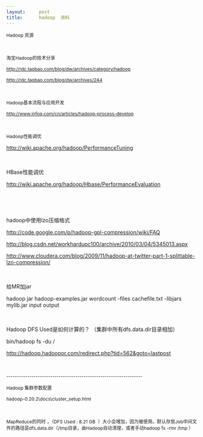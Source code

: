 ```yaml
---
layout:     post
title:      hadoop  资料
---
```

<div id="article_content" class="article_content clearfix csdn-tracking-statistics" data-pid="blog" data-mod="popu_307" data-dsm="post">
								            <link rel="stylesheet" href="https://csdnimg.cn/release/phoenix/template/css/ck_htmledit_views-f76675cdea.css">
						<div class="htmledit_views" id="content_views">
                
<p><span style="font-size:12px;">Hadoop 资源</span></p>
<p><span style="font-size:12px;"> </span></p>
<p><span style="font-size:12px;">淘宝Hadoop的技术分享</span></p>
<p><a href="http://rdc.taobao.com/blog/dw/archives/category/hadoop" rel="nofollow"><span style="font-size:12px;">http://rdc.taobao.com/blog/dw/archives/category/hadoop</span></a></p>
<p><a href="http://rdc.taobao.com/blog/dw/archives/244" rel="nofollow"><span style="font-size:12px;">http://rdc.taobao.com/blog/dw/archives/244</span></a></p>
<p><span style="font-size:12px;"> </span></p>
<p><span style="font-size:12px;">Hadoop基本流程与应用开发</span></p>
<p><a href="http://www.infoq.com/cn/articles/hadoop-process-develop" rel="nofollow"><span style="font-size:12px;">http://www.infoq.com/cn/articles/hadoop-process-develop</span></a></p>
<p><span style="font-size:12px;"> </span></p>
<p><span style="font-size:12px;">Hadoop性能调优</span></p>
<p><a href="http://wiki.apache.org/hadoop/PerformanceTuning" rel="nofollow">http://wiki.apache.org/hadoop/PerformanceTuning</a></p>
<p> </p>
<p>HBase性能调优</p>
<p><a href="http://wiki.apache.org/hadoop/Hbase/PerformanceEvaluation" rel="nofollow">http://wiki.apache.org/hadoop/Hbase/PerformanceEvaluation</a></p>
<p> </p>
<p> </p>
<p>hadoop中使用lzo压缩格式</p>
<p><a href="http://code.google.com/p/hadoop-gpl-compression/wiki/FAQ" rel="nofollow">http://code.google.com/p/hadoop-gpl-compression/wiki/FAQ</a></p>
<p><a href="http://blog.csdn.net/workhardupc100/archive/2010/03/04/5345013.aspx" rel="nofollow">http://blog.csdn.net/workhardupc100/archive/2010/03/04/5345013.aspx</a></p>
<p><a href="http://www.cloudera.com/blog/2009/11/hadoop-at-twitter-part-1-splittable-lzo-compression/" rel="nofollow">http://www.cloudera.com/blog/2009/11/hadoop-at-twitter-part-1-splittable-lzo-compression/</a></p>
<p> </p>
<p>给MR加jar</p>
<p><span class="codefrag">hadoop jar hadoop-examples.jar wordcount -files cachefile.txt -libjars mylib.jar input output
</span></p>
<p> </p>
<p><span class="codefrag">Hadoop DFS Used是如何计算的？ （集群中所有dfs.data.dir目录相加）</span></p>
<p><span class="codefrag">bin/hadoop fs -du /</span></p>
<p><span class="codefrag"><a href="http://hadoop.hadoopor.com/redirect.php?tid=562&amp;goto=lastpost" rel="nofollow">http://hadoop.hadoopor.com/redirect.php?tid=562&amp;goto=lastpost</a></span></p>
<p> </p>
<p><span style="font-size:12px;">-----------------------------------------------------------------</span></p>
<p><span style="font-size:12px;">Hadoop 集群参数配置</span></p>
<p><a><span style="font-size:12px;">hadoop-0.20.2\docs\cluster_setup.html</span></a></p>
<p><span style="font-size:12px;"> </span></p>
<p><span style="font-size:12px;">MapReduce的同时 ，（DFS Used : 8.21 GB  ）大小会增加，因为被使用。默认存放Job中间文件的路径是dfs.data.dir（/tmp目录，由Hadoop自动清理，或者手动hadoop fs -rmr /tmp ）</span></p>
<br>            </div>
                </div>